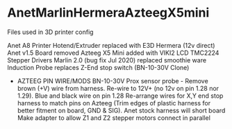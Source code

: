 # AnetMarlinHermeraAzteegX5mini
Files used in 3D printer config

Anet A8 Printer
Hotend/Extruder replaced with E3D Hermera (12v direct)
Anet v1.5 Board removed
Azteeg X5 Mini added with VIKI2 LCD
TMC2224 Stepper Drivers
Marlin 2.0 (bug fix Jul 2020) replaced smoothie ware
Induction Probe replaces Z-End stop switch (BN-10-30V Clone)

- AZTEEG PIN WIRE/MODS
BN-10-30V Prox sensor probe - Remove brown (+V) wire from harness. Re-wire to 12V+ (no 12v on pin 1.28 nor 1.29). Blue and black wire on pin 1.28
Re-arrange wires for X,Y end stop harness to match pins on Azteeg (Trim edges of plastic harness for better fitment on board, GND & SIG). Anet stock harness will short board
Make adapter to allow Z1 and Z2 stepper motors connect in parallel




